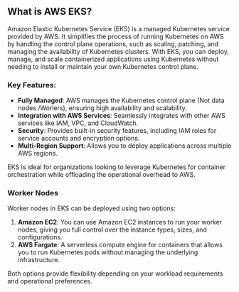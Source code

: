 ## What is AWS EKS?

Amazon Elastic Kubernetes Service (EKS) is a managed Kubernetes service provided by AWS. It simplifies the process of running Kubernetes on AWS by handling the control plane operations, such as scaling, patching, and managing the availability of Kubernetes clusters. With EKS, you can deploy, manage, and scale containerized applications using Kubernetes without needing to install or maintain your own Kubernetes control plane.

### Key Features:
- **Fully Managed**: AWS manages the Kubernetes control plane (Not data nodes /Worlers), ensuring high availability and scalability.
- **Integration with AWS Services**: Seamlessly integrates with other AWS services like IAM, VPC, and CloudWatch.
- **Security**: Provides built-in security features, including IAM roles for service accounts and encryption options.
- **Multi-Region Support**: Allows you to deploy applications across multiple AWS regions.

EKS is ideal for organizations looking to leverage Kubernetes for container orchestration while offloading the operational overhead to AWS.

### Worker Nodes

Worker nodes in EKS can be deployed using two options:

1. **Amazon EC2**: You can use Amazon EC2 instances to run your worker nodes, giving you full control over the instance types, sizes, and configurations.
2. **AWS Fargate**: A serverless compute engine for containers that allows you to run Kubernetes pods without managing the underlying infrastructure.

Both options provide flexibility depending on your workload requirements and operational preferences.